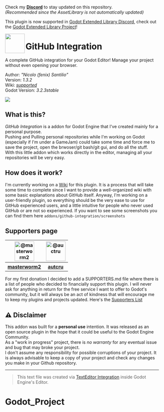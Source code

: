 Check my **[Discord](https://discord.gg/KnJGY9S)** to stay updated on this repository.  
*(Recommended since the AssetLibrary is not automatically updated)*  

This plugin is now supported in [Godot Extended Library Discord](https://discord.gg/JNrcucg), check out the [Godot Extended Library Project](https://github.com/godot-extended-libraries)!

<img src="addons/github-integration/github-logo.png" align="left" width="64" height="64">

# GitHub Integration
A complete GitHub integration for your Godot Editor! Manage your project without even opening your browser.

Author: *"Nicolo (fenix) Santilio"*  
Version: *1.3.2*  
Wiki: *[supported](https://github.com/fenix-hub/godot-engine.github-integration/wiki)*  
Godot Version: *3.2.3stable*  

<img align="center" src="addons/github-integration/screenshots/banner.png">

## What is this?
*GitHub Integration* is a addon for Godot Engine that I've created mainly for a personal purpose.  
Pushing and Pulling personal repositories while I'm working on Godot (especially if I'm under a GameJam) could take some time and force me to save the project, open the brwoser/git bash/git gui, and do all the stuff.  
With this little addon which works directly in the editor, managing all your repositories will be very easy.  

## How does it work?
I'm currently working on a [Wiki](https://github.com/fenix-hub/godot-engine.github-integration/wiki) for this plugin. It is a process that will take some time to complete since I want to provide a well-organized wiki with some basic explanations about GitHub itself. Anyway, I'm working on a user-friendly plugin, so everything should be the very ease to use for GitHub experienced users, and a little intuitive for people who never used GitHub or are not so experienced.
If you want to see some screenshots you can find them here `addons/github-integration/screenshots`

## Supporters page
<table>
  <tr>
    <th><img src='https://avatars0.githubusercontent.com/u/9788627?s=64&v=4' alt='@masterworm2' width="64"/</th>
    <th><img src='https://avatars0.githubusercontent.com/u/48778172?s=64&v=4' alt='@auctru' width="64"/></th> 
  </tr>
  <tr>
    <th><a href="https://github.com/masterworm2">masterworm2</a></th>
    <th><a href="https://github.com/autcru">autcru</a></th>
  </tr>
</table>

For my first donation I decided to add a SUPPORTERS.md file where there is a list of people who decided to financially support this plugin. I will never ask for anything in return for the free service I want to offer to  Godot's community, but it will always be an act of kindness that will encourage me to keep my plugins and projects updated.
Here's the [Supporters List](./SUPPORTERS.md)

## :warning: Disclaimer  
This addon was built for a **personal use** intention. It was released as an open source plugin in the hope that it could be useful to the Godot Engine Community.  
As a "work in progress" project, there is *no warranty* for any eventual issue and bug that may broke your project.  
I don't assume any responsibility for possible corruptions of your project. It is always advisable to keep a copy of your project and check any changes you make in your Github repository.  

-----------------
> This text file was created via [TextEditor Integration](https://github.com/fenix-hub/godot-engine.text-editor) inside Godot Engine's Editor.




# Godot_Project
